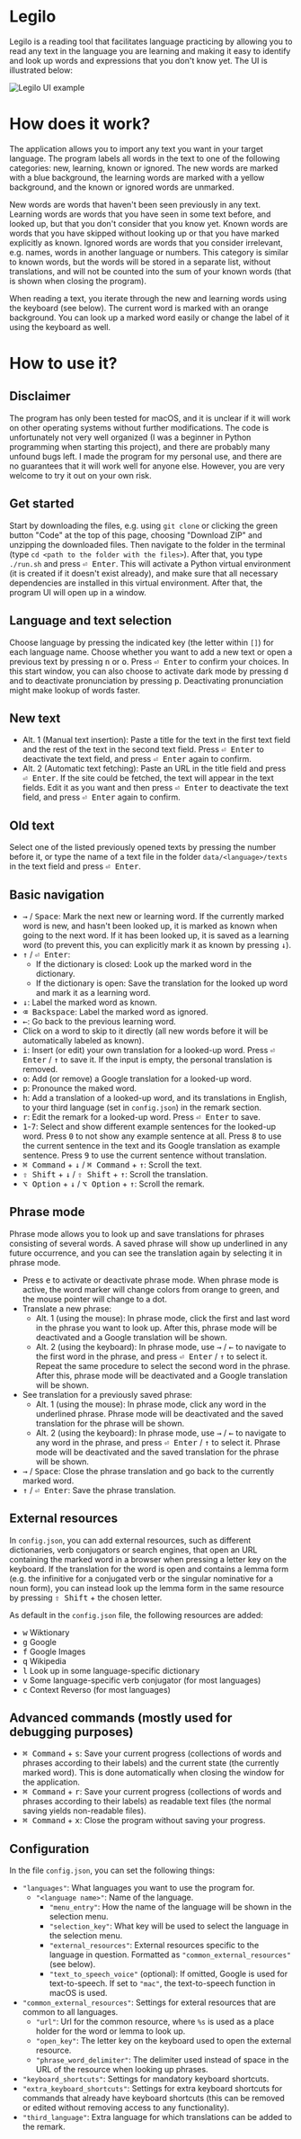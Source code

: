 # Legilo
Legilo is a reading tool that facilitates language practicing by allowing you to read any text in the language you are learning and making it easy to identify and look up words and expressions that you don't know yet. The UI is illustrated below:

![Legilo UI example](images/example.png)

# How does it work?
The application allows you to import any text you want in your target language. The program labels all words in the text to one of the following categories: new, learning, known or ignored. The new words are marked with a blue background, the learning words are marked with a yellow background, and the known or ignored words are unmarked.

New words are words that haven't been seen previously in any text. Learning words are words that you have seen in some text before, and looked up, but that you don't consider that you know yet. Known words are words that you have skipped without looking up or that you have marked explicitly as known. Ignored words are words that you consider irrelevant, e.g. names, words in another language or numbers. This category is similar to known words, but the words will be stored in a separate list, without translations, and will not be counted into the sum of your known words (that is shown when closing the program).

When reading a text, you iterate through the new and learning words using the keyboard (see below). The current word is marked with an orange background. You can look up a marked word easily or change the label of it using the keyboard as well.

# How to use it?
## Disclaimer
The program has only been tested for macOS, and it is unclear if it will work on other operating systems without further modifications. The code is unfortunately not very well organized (I was a beginner in Python programming when starting this project), and there are probably many unfound bugs left. I made the program for my personal use, and there are no guarantees that it will work well for anyone else. However, you are very welcome to try it out on your own risk.

## Get started
Start by downloading the files, e.g. using `git clone` or clicking the green button "Code" at the top of this page, choosing "Download ZIP" and unzipping the downloaded files. Then navigate to the folder in the terminal (type `cd <path to the folder with the files>`). After that, you type `./run.sh` and press <kbd>⏎ Enter</kbd>. This will activate a Python virtual environment (it is created if it doesn't exist already), and make sure that all necessary dependencies are installed in this virtual environment. After that, the program UI will open up in a window.

## Language and text selection
Choose language by pressing the indicated key (the letter within `[]`) for each language name. Choose whether you want to add a new text or open a previous text by pressing <kbd>n</kbd> or <kbd>o</kbd>. Press <kbd>⏎ Enter</kbd> to confirm your choices. In this start window, you can also choose to activate dark mode by pressing <kbd>d</kbd> and to deactivate pronunciation by pressing <kbd>p</kbd>. Deactivating pronunciation might make lookup of words faster.

## New text
- Alt. 1 (Manual text insertion): Paste a title for the text in the first text field and the rest of the text in the second text field. Press <kbd>⏎ Enter</kbd> to deactivate the text field, and press <kbd>⏎ Enter</kbd> again to confirm.
- Alt. 2 (Automatic text fetching): Paste an URL in the title field and press <kbd>⏎ Enter</kbd>. If the site could be fetched, the text will appear in the text fields. Edit it as you want and then press <kbd>⏎ Enter</kbd> to deactivate the text field, and press <kbd>⏎ Enter</kbd> again to confirm.

## Old text
Select one of the listed previously opened texts by pressing the number before it, or type the name of a text file in the folder `data/<language>/texts` in the text field and press <kbd>⏎ Enter</kbd>.

## Basic navigation
- <kbd>→</kbd> / <kbd>Space</kbd>: Mark the next new or learning word. If the currently marked word is new, and hasn't been looked up, it is marked as known when going to the next word. If it has been looked up, it is saved as a learning word (to prevent this, you can explicitly mark it as known by pressing <kbd>↓</kbd>).
- <kbd>↑</kbd> / <kbd>⏎ Enter</kbd>:
    - If the dictionary is closed: Look up the marked word in the dictionary.
    - If the dictionary is open: Save the translation for the looked up word and mark it as a learning word.
- <kbd>↓</kbd>: Label the marked word as known.
- <kbd>⌫ Backspace</kbd>: Label the marked word as ignored.
- <kbd>←</kbd>: Go back to the previous learning word.
- Click on a word to skip to it directly (all new words before it will be automatically labeled as known).
- <kbd>i</kbd>: Insert (or edit) your own translation for a looked-up word. Press <kbd>⏎ Enter</kbd> / <kbd>↑</kbd> to save it. If the input is empty, the personal translation is removed.
- <kbd>o</kbd>: Add (or remove) a Google translation for a looked-up word.
- <kbd>p</kbd>: Pronounce the maked word.
- <kbd>h</kbd>: Add a translation of a looked-up word, and its translations in English, to your third language (set in `config.json`) in the remark section.
- <kbd>r</kbd>: Edit the remark for a looked-up word. Press <kbd>⏎ Enter</kbd> to save.
- <kbd>1</kbd>-<kbd>7</kbd>: Select and show different example sentences for the looked-up word. Press <kbd>0</kbd> to not show any example sentence at all. Press <kbd>8</kbd> to use the current sentence in the text and its Google translation as example sentence. Press <kbd>9</kbd> to use the current sentence without translation.
- <kbd>⌘ Command</kbd> + <kbd>↓</kbd> / <kbd>⌘ Command</kbd> + <kbd>↑</kbd>: Scroll the text.
- <kbd>⇧ Shift</kbd> + <kbd>↓</kbd> / <kbd>⇧ Shift</kbd> + <kbd>↑</kbd>: Scroll the translation.
- <kbd>⌥ Option</kbd> + <kbd>↓</kbd> / <kbd>⌥ Option</kbd> + <kbd>↑</kbd>: Scroll the remark.

## Phrase mode
Phrase mode allows you to look up and save translations for phrases consisting of several words. A saved phrase will show up underlined in any future occurrence, and you can see the translation again by selecting it in phrase mode.
- Press <kbd>e</kbd> to activate or deactivate phrase mode. When phrase mode is active, the word marker will change colors from orange to green, and the mouse pointer will change to a dot.
- Translate a new phrase:
    - Alt. 1 (using the mouse): In phrase mode, click the first and last word in the phrase you want to look up. After this, phrase mode will be deactivated and a Google translation will be shown.
    - Alt. 2 (using the keyboard): In phrase mode, use <kbd>→</kbd> / <kbd>←</kbd> to navigate to the first word in the phrase, and press <kbd>⏎ Enter</kbd> / <kbd>↑</kbd> to select it. Repeat the same procedure to select the second word in the phrase. After this, phrase mode will be deactivated and a Google translation will be shown.
- See translation for a previously saved phrase:
    - Alt. 1 (using the mouse): In phrase mode, click any word in the underlined phrase. Phrase mode will be deactivated and the saved translation for the phrase will be shown.
    - Alt. 2 (using the keyboard): In phrase mode, use <kbd>→</kbd> / <kbd>←</kbd> to navigate to any word in the phrase, and press <kbd>⏎ Enter</kbd> / <kbd>↑</kbd> to select it. Phrase mode will be deactivated and the saved translation for the phrase will be shown.
- <kbd>→</kbd> / <kbd>Space</kbd>: Close the phrase translation and go back to the currently marked word.
- <kbd>↑</kbd> / <kbd>⏎ Enter</kbd>: Save the phrase translation.

## External resources
In `config.json`, you can add external resources, such as different dictionaries, verb conjugators or search engines, that open an URL containing the marked word in a browser when pressing a letter key on the keyboard. If the translation for the word is open and contains a lemma form (e.g. the infinitive for a conjugated verb or the singular nominative for a noun form), you can instead look up the lemma form in the same resource by pressing <kbd>⇧ Shift</kbd> + the chosen letter.

As default in the `config.json` file, the following resources are added:
- <kbd>w</kbd> Wiktionary
- <kbd>g</kbd> Google
- <kbd>f</kbd> Google Images
- <kbd>q</kbd> Wikipedia
- <kbd>l</kbd> Look up in some language-specific dictionary
- <kbd>v</kbd> Some language-specific verb conjugator (for most languages)
- <kbd>c</kbd> Context Reverso (for most languages)

## Advanced commands (mostly used for debugging purposes)
- <kbd>⌘ Command</kbd> + <kbd>s</kbd>: Save your current progress (collections of words and phrases according to their labels) and the current state (the currently marked word). This is done automatically when closing the window for the application.
- <kbd>⌘ Command</kbd> + <kbd>r</kbd>: Save your current progress (collections of words and phrases according to their labels) as readable text files (the normal saving yields non-readable files).
- <kbd>⌘ Command</kbd> + <kbd>x</kbd>: Close the program without saving your progress.

## Configuration
In the file `config.json`, you can set the following things:
- `"languages"`: What languages you want to use the program for.
    - `"<language name>"`: Name of the language.
        - `"menu_entry"`: How the name of the language will be shown in the selection menu.
        - `"selection_key"`: What key will be used to select the language in the selection menu.
        - `"external_resources"`: External resources specific to the language in question. Formatted as `"common_external_resources"` (see below).
        - `"text_to_speech_voice"` (optional): If omitted, Google is used for text-to-speech. If set to `"mac"`, the text-to-speech function in macOS is used.
- `"common_external_resources"`: Settings for exteral resources that are common to all languages.
    - `"url"`: Url for the common resource, where `%s` is used as a place holder for the word or lemma to look up.
    - `"open_key"`: The letter key on the keyboard used to open the external resource.
    - `"phrase_word_delimiter"`: The delimiter used instead of space in the URL of the resource when looking up phrases.
- `"keyboard_shortcuts"`: Settings for mandatory keyboard shortcuts.
- `"extra_keyboard_shortcuts"`: Settings for extra keyboard shortcuts for commands that already have keyboard shortcuts (this can be removed or edited without removing access to any functionality).
- `"third_language"`: Extra language for which translations can be added to the remark.